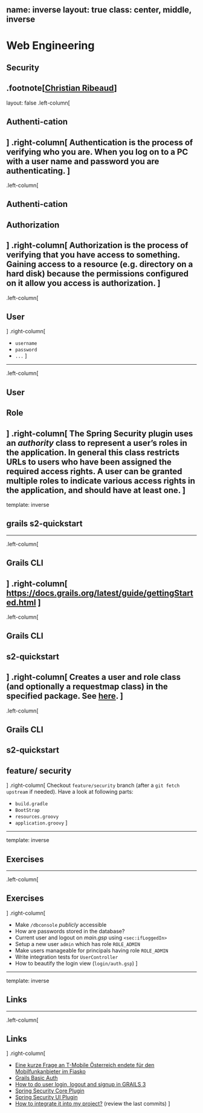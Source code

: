 name: inverse
layout: true
class: center, middle, inverse
---
# Web Engineering
## Security

.footnote[<a href="mailto:christian.ribeaud@fhnw.ch">Christian Ribeaud</a>]
---
layout: false
.left-column[
  ## Authenti-cation
]
.right-column[
Authentication is the process of verifying who you are. When you log on to a PC with a user name and password you
are authenticating.
]
---
.left-column[
  ## Authenti-cation
  ## Authorization
]
.right-column[
Authorization is the process of verifying that you have access to something. Gaining access to a resource
(e.g. directory on a hard disk) because the permissions configured on it allow you access is authorization.
]
---
.left-column[
  ## User
]
.right-column[
- `username`
- `password`
- `...`
]
---
.left-column[
  ## User
  ## Role
]
.right-column[
The **Spring Security** plugin uses an _authority_ class to represent a user’s roles in the application.
In general this class restricts URLs to users who have been assigned the required access rights.
A user can be granted multiple roles to indicate various access rights in the application, and should have at least one. 
]
---
template: inverse

## grails s2-quickstart
---
.left-column[
  ## Grails CLI
]
.right-column[
https://docs.grails.org/latest/guide/gettingStarted.html
]
---
.left-column[
  ## Grails CLI
  ## s2-quickstart
]
.right-column[
Creates a user and role class (and optionally a requestmap class) in the specified package.
See [here](https://grails-plugins.github.io/grails-spring-security-core/latest/#s2-quickstart).
]
---
.left-column[
  ## Grails CLI
  ## s2-quickstart
  ## feature/ security
]
.right-column[
Checkout `feature/security` branch (after a `git fetch upstream` if needed).
Have a look at following parts:
- `build.gradle`
- `BootStrap`
- `resources.groovy`
- `application.groovy`
]
---
template: inverse

## Exercises
---
.left-column[
  ## Exercises
]
.right-column[
- Make `/dbconsole` _publicly_ accessible
- How are passwords stored in the database?
- Current user and logout on _main.gsp_ using `<sec:ifLoggedIn>`
- Setup a new user `admin` which has role `ROLE_ADMIN`
- Make users manageable for principals having role `ROLE_ADMIN`
- Write integration tests for `UserController`
- How to beautify the login view (`login/auth.gsp`)
]
---
template: inverse

## Links
---
.left-column[
  ## Links
]
.right-column[
- [Eine kurze Frage an T-Mobile Österreich endete für den Mobilfunkanbieter im Fiasko](https://www.watson.ch/digital/online-sicherheit/521968741-eine-frage-an-den-t-mobile-kundendienst-endete-fuer-den-mobilfunkanbieter-im-fiasko)
- [Grails Basic Auth](http://guides.grails.org/grails-basicauth/guide/index.html)
- [How to do user login, logout and signup in GRAILS 3](https://www.youtube.com/watch?v=nOxeKwGoMf4)
- [Spring Security Core Plugin](http://grails-plugins.github.io/grails-spring-security-core/latest)
- [Spring Security UI Plugin](https://grails-plugins.github.io/grails-spring-security-ui/latest)
- [How to integrate it into my project?](https://github.com/Dierk/WebEngineering-HS18/commits/dk_security) (review the last commits)
]
